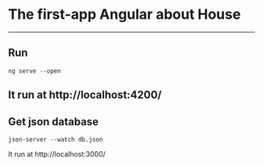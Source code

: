 # The first-app Angular about House
---
## Run
```
ng serve --open
```
It run at http://localhost:4200/
---
## Get json database
```
json-server --watch db.json
```
It run at http://localhost:3000/